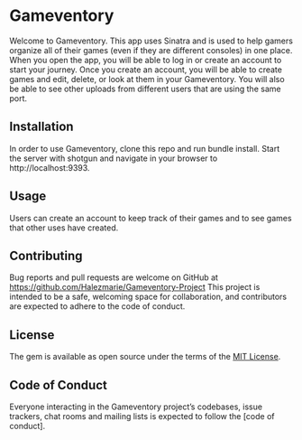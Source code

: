 # Gameventory

Welcome to Gameventory. This app uses Sinatra and is used to help gamers organize all of their games (even if they are different consoles) in one place. When you open the app, you will be able to log in or create an account to start your journey. Once you create an account, you will be able to create games and edit, delete, or look at them in your Gameventory. You will also be able to see other uploads from different users that are using the same port. 

## Installation

In order to use Gameventory, clone this repo and run bundle install. Start the server with shotgun and navigate in your browser to http://localhost:9393.

## Usage

Users can create an account to keep track of their games and to see games that other uses have created.


## Contributing

Bug reports and pull requests are welcome on GitHub at https://github.com/Halezmarie/Gameventory-Project This project is intended to be a safe, welcoming space for collaboration, and contributors are expected to adhere to the code of conduct. 

## License

The gem is available as open source under the terms of the [MIT License](https://opensource.org/licenses/MIT).

## Code of Conduct

Everyone interacting in the Gameventory project’s codebases, issue trackers, chat rooms and mailing lists is expected to follow the [code of conduct]. 
